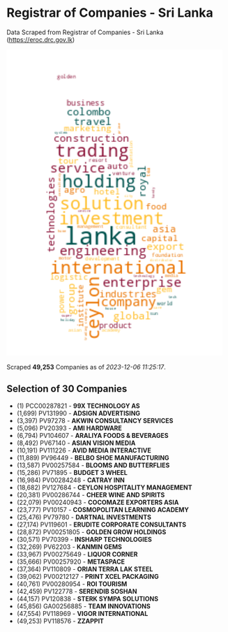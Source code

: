 # Registrar of Companies - Sri Lanka

Data Scraped from Registrar of Companies - Sri Lanka (https://eroc.drc.gov.lk)

![word-cloud](data/word_cloud.png)

Scraped **49,253** Companies as of *2023-12-06 11:25:17*.


## Selection of 30 Companies

* (1) PCC00287821 - **99X TECHNOLOGY AS**
* (1,699) PV131990 - **ADSIGN ADVERTISING**
* (3,397) PV97278 - **AKWIN CONSULTANCY SERVICES**
* (5,096) PV20393 - **AMI HARDWARE**
* (6,794) PV104607 - **ARALIYA FOODS & BEVERAGES**
* (8,492) PV67140 - **ASIAN VISION MEDIA**
* (10,191) PV111226 - **AVID MEDIA INTERACTIVE**
* (11,889) PV96449 - **BELBO SHOE MANUFACTURING**
* (13,587) PV00257584 - **BLOOMS AND BUTTERFLIES**
* (15,286) PV71895 - **BUDGET 3 WHEEL**
* (16,984) PV00284248 - **CATRAY INN**
* (18,682) PV127684 - **CEYLON HOSPITALITY MANAGEMENT**
* (20,381) PV00286744 - **CHEER WINE AND SPIRITS**
* (22,079) PV00240943 - **COCOMAZE EXPORTERS ASIA**
* (23,777) PV10157 - **COSMOPOLITAN LEARNING ACADEMY**
* (25,476) PV79780 - **DARTNAL INVESTMENTS**
* (27,174) PV119601 - **ERUDITE CORPORATE CONSULTANTS**
* (28,872) PV00251805 - **GOLDEN GROW HOLDINGS**
* (30,571) PV70399 - **INSHARP TECHNOLOGIES**
* (32,269) PV62203 - **KANMIN GEMS**
* (33,967) PV00275649 - **LIQUOR CORNER**
* (35,666) PV00257920 - **METASPACE**
* (37,364) PV110809 - **ORIAN TERRA LAK STEEL**
* (39,062) PV00212127 - **PRINT XCEL PACKAGING**
* (40,761) PV00280954 - **ROI TOURISM**
* (42,459) PV122778 - **SERENDIB SOSHAN**
* (44,157) PV120838 - **STERK SYMPA SOLUTIONS**
* (45,856) GA00256885 - **TEAM INNOVATIONS**
* (47,554) PV118969 - **VIGOR INTERNATIONAL**
* (49,253) PV118576 - **ZZAPPIT**